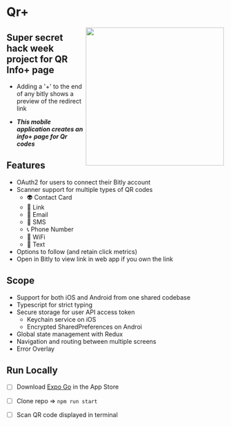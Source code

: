 # Qr+ 
<img src='https://user-images.githubusercontent.com/64287087/161136864-c150d2c0-b825-4791-9825-3fa6616eb49f.PNG' align="right" width='320px'/>

Super secret hack week project for QR Info+ page
---

- Adding a '+' to the end of any bitly shows a preview of the redirect link

- ***This mobile application creates an info+ page for Qr codes***

Features
---
- OAuth2 for users to connect their Bitly account
- Scanner support for multiple types of QR codes
 	- 👽 Contact Card 
	- 🔗 Link 
 	- 📧 Email
	- 📱 SMS
	- 📞 Phone Number
	- 📶 WiFi
  - 📝 Text
- Options to follow (and retain click metrics)
- Open in Bitly to view link in web app if you own the link

Scope
---
- Support for both iOS and Android from one shared codebase
- Typescript for strict typing
- Secure storage for user API access token
	- Keychain service on iOS
	- Encrypted SharedPreferences on Androi
- Global state management with Redux
- Navigation and routing between multiple screens
- Error Overlay

Run Locally
---
- [ ] Download [Expo Go](https://apps.apple.com/us/app/expo-go/id982107779) in the App Store
- [ ] Clone repo => `npm run start`
- [ ] Scan QR code displayed in terminal


